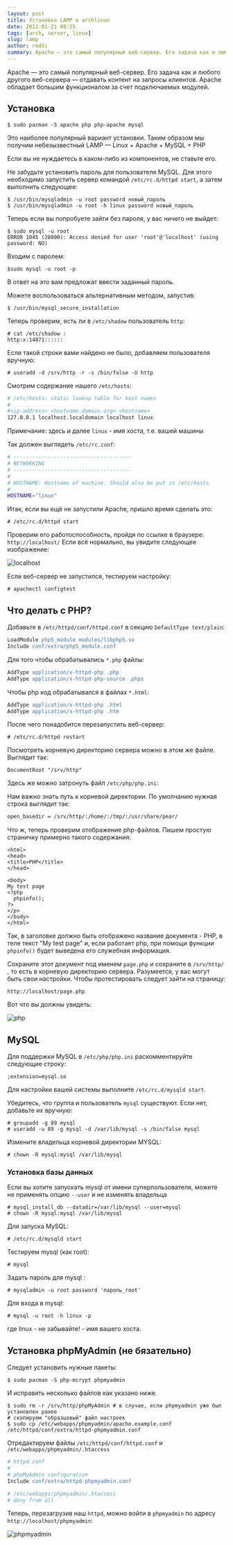 ```yaml
---
layout: post
title: Установка LAMP в archlinux
date: 2012-01-21 08:25
tags: [arch, server, linux]
slug: lamp
author: redVi
summary: Apache – это самый популярный веб-сервер. Его задача как и любого другого веб-сервера – отдавать контент на запросы клиентов.
---
```


Apache &mdash; это самый популярный веб-сервер. Его задача как и любого другого
веб-сервера &mdash; отдавать контент на запросы клиентов. Apache обладает
большим функционалом за счет подключаемых модулей.


## Установка

```console
$ sudo pacman -S apache php php-apache mysql
```

Это наиболее популярный вариант установки. Таким образом мы получим небезызвестный LAMP &mdash; Linux + Apache + MySQL + PHP

Если вы не нуждаетесь в каком-либо из компонентов, не ставьте его.

Не забудьте установить пароль для пользователя MySQL. Для этого необходимо запустить сервер командой `/etc/rc.d/httpd start`, а затем выполнить следующее:

```console
$ /usr/bin/mysqladmin -u root password новый_пароль
$ /usr/bin/mysqladmin -u root -h linux password новый_пароль
```

Теперь если вы попробуете зайти без пароля, у вас ничего не выйдет:

```console
$ sudo mysql -u root
ERROR 1045 (28000): Access denied for user 'root'@'localhost' (using password: NO)
```

Входим с паролем:

```console
$sudo mysql -u root -p
```

В ответ на это вам предложат ввести заданный пароль.

Можете воспользоваться альтернативным методом, запустив:

```console
$ /usr/bin/mysql_secure_installation
```

Теперь проверим, есть ли в `/etc/shadow` пользователь `http`:

```console
# cat /etc/shadow :
http:x:14871::::::
```

Если такой строки вами найдено не было, добавляем пользователя вручную:

```console
# useradd -d /srv/http -r -s /bin/false -U http
```

Смотрим содержание нашего `/etc/hosts`:

```sh
# /etc/hosts: static lookup table for host names
#
#<ip-address> <hostname.domain.org> <hostname>
127.0.0.1 localhost.localdomain localhost linux
```

Примечание: здесь и далее `linux` - имя хоста, т.е. вашей машины

Так должен выглядеть `/etc/rc.conf`:

```sh
# --------------------------------------
# NETWORKING
# --------------------------------------
#
# HOSTNAME: Hostname of machine. Should also be put in /etc/hosts
#
HOSTNAME="linux"
```

Итак, если вы ещё не запустили Apache, пришло время сделать это:

```console
# /etc/rc.d/httpd start
```

Проверим его работоспособность, пройдя по ссылке в браузере: `http://localhost/`
Если всё нормально, вы увидите следующее изображение:

![localhost](http://3.bp.blogspot.com/-wrcyniFvt0o/TwBDrvF4tfI/AAAAAAAAAeU/jQuqE1PbVbw/s1600/apache2.png)

Если веб-сервер не запустился, тестируем настройку:

```console
# apachectl configtest
```

## Что делать с PHP?

Добавьте  в `/etc/httpd/conf/httpd.conf`  в секцию `DefaultType text/plain`:

```apache
LoadModule php5_module modules/libphp5.so
Include conf/extra/php5_module.conf
```

Для того чтобы обрабатывались `*.php` файлы:

```apache
AddType application/x-httpd-php .php
AddType application/x-httpd-php-source .phps
```

Чтобы  php код обрабатывался в файлах `*.html`:

```apache
AddType application/x-httpd-php .html
AddType application/x-httpd-php .htm
```

После чего понадобится перезапустить веб-сервер:

```console
# /etc/rc.d/httpd restart
```

Посмотреть корневую директорию сервера можно в этом же файле. Выглядит так:

```
DocumentRoot "/srv/http"
```

Здесь же можно затронуть файл `/etc/php/php.ini`:

Нам важно знать путь к корневой директории. По умолчанию нужная строка выглядит так:

```sh
open_basedir = /srv/http/:/home/:/tmp/:/usr/share/pear/
```

Что ж, теперь проверим отображение php-файлов. Пишем простую страничку примерно такого содержания:

```html+php
<html>
<head>
<title>PHP</title>
</head>

<body>
My test page
<?php
  phpinfo();
?>
</p>
</body>
</html>
```

Так, в заголовке должно быть отображено название документа - PHP, в теле текст "My test page" и, если работает php, при помощи функции `phpinfo()` будет выведена его служебная информация.

Сохраните этот документ под именем `page.php` и сохраните в `/srv/http/` , то есть в корневую директорию сервера. Разумеется, у вас могут быть свои настройки. Чтобы протестировать следует зайти на страницу:

```
http://localhost/page.php
```

Вот что вы должны увидеть:

![php](http://3.bp.blogspot.com/-vHPxeFERVbY/TwGCCASgxxI/AAAAAAAAAeg/sGxJERM4BAo/s1600/apache_php.png)

## MySQL

Для поддержки MySQL в  `/etc/php/php.ini`  раскомментируйте следующие строку:

```
;extension=mysql.so
```

Для настройки вашей системы выполните `/etc/rc.d/mysqld start`.

Убедитесь, что группа и пользователь `mysql` существуют. Если нет, добавьте их вручную:

```console
# groupadd -g 89 mysql
# useradd -u 89 -g mysql -d /var/lib/mysql -s /bin/false mysql
```

Измените владельца корневой директории MYSQL:

```console
# chown -R mysql:mysql /var/lib/mysql
```

### Установка базы данных

Если вы хотите запускать mysql от имени суперпользователя, можете не применять опцию `--user` и не изменять владельца

```console
# mysql_install_db --datadir=/var/lib/mysql --user=mysql
# chown -R mysql:mysql /var/lib/mysql
```

Для запуска MySQL:

```console
# /etc/rc.d/mysqld start
```

Тестируем mysql (как root):

```console
# mysql
```

Задать пароль для mysql :

```console
# mysqladmin -u root password 'пароль_root'
```

Для входа в mysql:

```console
# mysql -u root -h linux -p
```

где linux - не забывайте! - имя вашего хоста.

## Установка phpMyAdmin (не бязательно)

Следует установить нужные пакеты:

```console
$ sudo pacman -S php-mcrypt phpmyadmin
```

И исправить несколько файлов как указано ниже.

```console
$ sudo rm -r /srv/http/phpMyAdmin # в случае, если phpmyadmin уже был установлен ранее
# скопируем "образцовый" файл настроек
$ sudo cp /etc/webapps/phpmyadmin/apache.example.conf /etc/httpd/conf/extra/httpd-phpmyadmin.conf
```

Отредактируем файлы `/etc/httpd/conf/httpd.conf` и `/etc/webapps/phpmyadmin/.htaccess`

```apache
# httpd.conf
#
# phpMyAdmin configuration
Include conf/extra/httpd-phpmyadmin.conf

# /etc/webapps/phpmyadmin/.htaccess
# deny from all
```

Теперь, перезагрузив наш `httpd`, можно войти в `phpmyadmin` по адресу `http://localhost/phpmyadmin`:

![phpmyadmin](http://4.bp.blogspot.com/-iWb_bAkGXQE/T0SrxOEJbFI/AAAAAAAAAik/N70gh7PPzhk/s1600/phpmyadmin.png)

